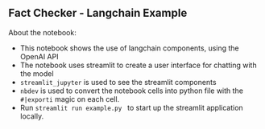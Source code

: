 ## Fact Checker - Langchain Example

About the notebook:
- This notebook shows the use of langchain components, using the OpenAI API
- The notebook uses streamlit to create a user interface for chatting with the model
- `streamlit_jupyter` is used to see the streamlit components 
- `nbdev` is used to convert the notebook cells into python file with the `#|exporti` magic on each cell.
- Run `streamlit run example.py ` to start up the streamlit application locally.